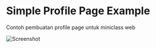# Simple Profile Page Example

Contoh pembuatan profile page untuk miniclass web

![Screenshot](assets/image/screenshot.png)


